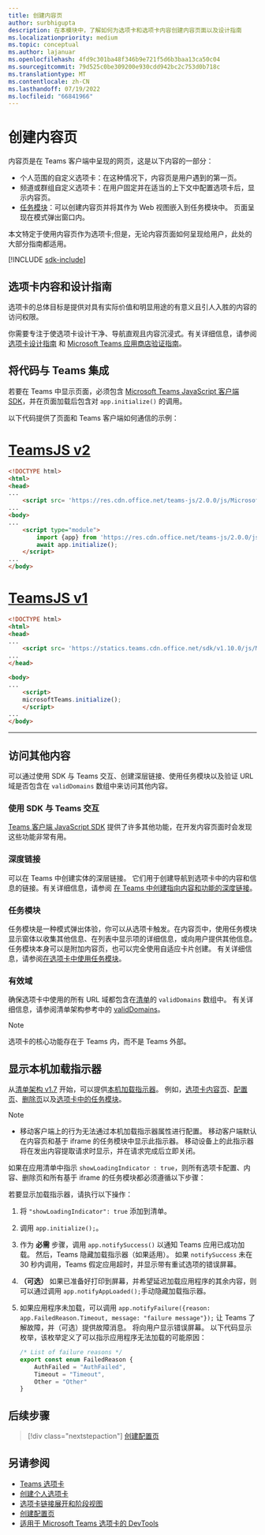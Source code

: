 ```yaml
---
title: 创建内容页
author: surbhigupta
description: 在本模块中，了解如何为选项卡和选项卡内容创建内容页面以及设计指南
ms.localizationpriority: medium
ms.topic: conceptual
ms.author: lajanuar
ms.openlocfilehash: 4fd9c301ba48f346b9e721f5d6b3baa13ca50c04
ms.sourcegitcommit: 79d525c0be309200e930cdd942bc2c753d0b718c
ms.translationtype: MT
ms.contentlocale: zh-CN
ms.lasthandoff: 07/19/2022
ms.locfileid: "66841966"
---
```

# <a name="create-a-content-page"></a>创建内容页

内容页是在 Teams 客户端中呈现的网页，这是以下内容的一部分：

* 个人范围的自定义选项卡：在这种情况下，内容页是用户遇到的第一页。
* 频道或群组自定义选项卡：在用户固定并在适当的上下文中配置选项卡后，显示内容页。
* [任务模块](~/task-modules-and-cards/what-are-task-modules.md)：可以创建内容页并将其作为 Web 视图嵌入到任务模块中。 页面呈现在模式弹出窗口内。

本文特定于使用内容页作为选项卡;但是，无论内容页面如何呈现给用户，此处的大部分指南都适用。

[!INCLUDE [sdk-include](~/includes/sdk-include.md)]

## <a name="tab-content-and-design-guidelines"></a>选项卡内容和设计指南

选项卡的总体目标是提供对具有实际价值和明显用途的有意义且引人入胜的内容的访问权限。

你需要专注于使选项卡设计干净、导航直观且内容沉浸式。有关详细信息，请参阅 [选项卡设计指南](~/tabs/design/tabs.md) 和 [Microsoft Teams 应用商店验证指南](~/concepts/deploy-and-publish/appsource/prepare/teams-store-validation-guidelines.md)。

## <a name="integrate-your-code-with-teams"></a>将代码与 Teams 集成

若要在 Teams 中显示页面，必须包含 [Microsoft Teams JavaScript 客户端 SDK](/javascript/api/overview/msteams-client?view=msteams-client-js-latest&preserve-view=true)，并在页面加载后包含对 `app.initialize()` 的调用。

以下代码提供了页面和 Teams 客户端如何通信的示例：

# <a name="teamsjs-v2"></a>[TeamsJS v2](#tab/teamsjs-v2)

```html
<!DOCTYPE html>
<html>
<head>
...
    <script src= 'https://res.cdn.office.net/teams-js/2.0.0/js/MicrosoftTeams.min.js'></script>
...
<body>
...
    <script type="module">
        import {app} from 'https://res.cdn.office.net/teams-js/2.0.0/js/MicrosoftTeams.min.js';
        await app.initialize();
    </script>
...
</body>
```

# <a name="teamsjs-v1"></a>[TeamsJS v1](#tab/teamsjs-v1)

```html
<!DOCTYPE html>
<html>
<head>
...
    <script src= 'https://statics.teams.cdn.office.net/sdk/v1.10.0/js/MicrosoftTeams.min.js'></script>
...
</head>

<body>
...
    <script>
    microsoftTeams.initialize();
    </script>
...
</body>
```

***

## <a name="access-additional-content"></a>访问其他内容

可以通过使用 SDK 与 Teams 交互、创建深层链接、使用任务模块以及验证 URL 域是否包含在 `validDomains` 数组中来访问其他内容。

### <a name="use-the-sdk-to-interact-with-teams"></a>使用 SDK 与 Teams 交互

[Teams 客户端 JavaScript SDK](~/tabs/how-to/using-teams-client-sdk.md) 提供了许多其他功能，在开发内容页面时会发现这些功能非常有用。

### <a name="deep-links"></a>深度链接

可以在 Teams 中创建实体的深层链接。 它们用于创建导航到选项卡中的内容和信息的链接。有关详细信息，请参阅 [在 Teams 中创建指向内容和功能的深度链接](~/concepts/build-and-test/deep-links.md)。

### <a name="task-modules"></a>任务模块

任务模块是一种模式弹出体验，你可以从选项卡触发。在内容页中，使用任务模块显示窗体以收集其他信息、在列表中显示项的详细信息，或向用户提供其他信息。 任务模块本身可以是附加内容页，也可以完全使用自适应卡片创建。 有关详细信息，请参阅[在选项卡中使用任务模块](~/task-modules-and-cards/task-modules/task-modules-tabs.md)。

### <a name="valid-domains"></a>有效域

确保选项卡中使用的所有 URL 域都包含在[清单](~/concepts/build-and-test/apps-package.md)的 `validDomains` 数组中。 有关详细信息，请参阅清单架构参考中的 [validDomains](~/resources/schema/manifest-schema.md#validdomains)。

> [!NOTE]
> 选项卡的核心功能存在于 Teams 内，而不是 Teams 外部。

## <a name="show-a-native-loading-indicator"></a>显示本机加载指示器

从[清单架构 v1.7](../../../resources/schema/manifest-schema.md) 开始，可以提供[本机加载指示器](../../../resources/schema/manifest-schema.md#showloadingindicator)。 例如，[选项卡内容页](#integrate-your-code-with-teams)、[配置页](configuration-page.md)、[删除页](removal-page.md)以及[选项卡中的任务模块](../../../task-modules-and-cards/task-modules/task-modules-tabs.md)。

> [!NOTE]
>
> * 移动客户端上的行为无法通过本机加载指示器属性进行配置。 移动客户端默认在内容页和基于 iframe 的任务模块中显示此指示器。 移动设备上的此指示器将在发出内容提取请求时显示，并在请求完成后立即关闭。

如果在应用清单中指示 `showLoadingIndicator : true`，则所有选项卡配置、内容、删除页和所有基于 iframe 的任务模块都必须遵循以下步骤：

若要显示加载指示器，请执行以下操作：

1. 将 `"showLoadingIndicator": true` 添加到清单。
1. 调用 `app.initialize();`。
1. 作为 **必需** 步骤，调用 `app.notifySuccess()` 以通知 Teams 应用已成功加载。 然后，Teams 隐藏加载指示器（如果适用）。 如果 `notifySuccess`  未在 30 秒内调用，Teams 假定应用超时，并显示带有重试选项的错误屏幕。
1. **（可选）** 如果已准备好打印到屏幕，并希望延迟加载应用程序的其余内容，则可以通过调用 `app.notifyAppLoaded();`手动隐藏加载指示器。
1. 如果应用程序未加载，可以调用 `app.notifyFailure({reason: app.FailedReason.Timeout, message: "failure message"});` 让 Teams 了解故障，并（可选）提供故障消息。 将向用户显示错误屏幕。 以下代码显示枚举，该枚举定义了可以指示应用程序无法加载的可能原因：

    ```typescript
    /* List of failure reasons */
    export const enum FailedReason {
        AuthFailed = "AuthFailed",
        Timeout = "Timeout",
        Other = "Other"
    }
    ```

## <a name="next-step"></a>后续步骤

> [!div class="nextstepaction"]
> [创建配置页](~/tabs/how-to/create-tab-pages/configuration-page.md)

## <a name="see-also"></a>另请参阅

* [Teams 选项卡](~/tabs/what-are-tabs.md)
* [创建个人选项卡](~/tabs/how-to/create-personal-tab.md)
* [选项卡链接展开和阶段视图](~/tabs/tabs-link-unfurling.md)
* [创建配置页](~/tabs/how-to/create-tab-pages/configuration-page.md)
* [适用于 Microsoft Teams 选项卡的 DevTools](~/tabs/how-to/developer-tools.md)
